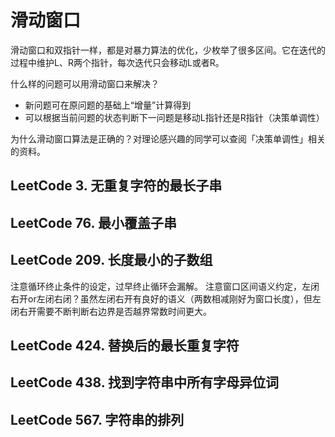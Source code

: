 # 滑动窗口
滑动窗口和双指针一样，都是对暴力算法的优化，少枚举了很多区间。它在迭代的过程中维护L、R两个指针，每次迭代只会移动L或者R。

什么样的问题可以用滑动窗口来解决？

- 新问题可在原问题的基础上“增量”计算得到
- 可以根据当前问题的状态判断下一问题是移动L指针还是R指针（决策单调性）

为什么滑动窗口算法是正确的？对理论感兴趣的同学可以查阅「决策单调性」相关的资料。

## LeetCode 3. 无重复字符的最长子串
## LeetCode 76. 最小覆盖子串
## LeetCode 209. 长度最小的子数组
注意循环终止条件的设定，过早终止循环会漏解。
注意窗口区间语义约定，左闭右开or左闭右闭？虽然左闭右开有良好的语义（两数相减刚好为窗口长度），但左闭右开需要不断判断右边界是否越界常数时间更大。

## LeetCode 424. 替换后的最长重复字符
## LeetCode 438. 找到字符串中所有字母异位词
## LeetCode 567. 字符串的排列

